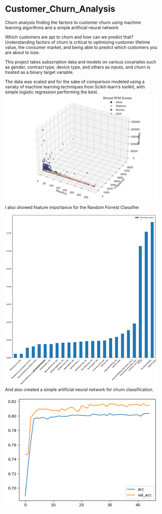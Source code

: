 # Customer_Churn_Analysis
Churn analysis finding the factors to customer churn using machine learning algorithms and a simple artificial neural network 

Which customers are apt to churn and how can we predict that? Understanding factors of churn is critical to optimizing customer lifetime value, the consumer market, and being able to predict which customers you are about to lose. 

This project takes subscription data and models on various covariates such as gender, contract type, device type, and others as inputs, and churn is treated as a binary target variable. 

The data was scaled and for the sake of comparison modeled using a variaty of machine learning techniques from Scikit-learn’s toolkit, with simple logistic regression performing the best. 
![me](https://github.com/skyblasy/Customer_Segmentation_with_K-Means_Clustering/blob/main/Customer_Binned.png)

I also showed feature importance for the Random Forrest Classifier

![me](https://github.com/skyblasy/Customer_Churn_Analysis/blob/main/Gini.png)
And also created a simple artificial neural network for churn classification. 

![me](https://github.com/skyblasy/Customer_Churn_Analysis/blob/main/ann_accuracy.png)
